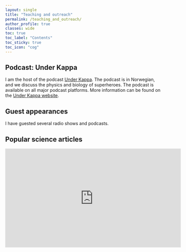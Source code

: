 ```yaml
---
layout: single
title: "Teaching and outreach"
permalink: /teaching_and_outreach/
author_profile: true
classes: wide
toc: true
toc_label: "Contents"
toc_sticky: true
toc_icon: "cog"
---
```



## Podcast: Under Kappa

I am the host of the podcast [Under Kappa](https://underkappa.no).
The podcast is in Norwegian, and we discuss the physics and biology of superheroes.
The podcast is available on all major podcast platforms.
More information can be found on the [Under Kappa website](https://underkappa.no).

## Guest appearances

I have guested several radio shows and podcasts.

## Popular science articles

<iframe width="560" height="315" src="https://www.youtube.com/embed/YmI0mThOots?si=CGi0WW1sbuD1kiPn" title="YouTube video player" frameborder="0" allow="accelerometer; autoplay; clipboard-write; encrypted-media; gyroscope; picture-in-picture; web-share" referrerpolicy="strict-origin-when-cross-origin" allowfullscreen></iframe>